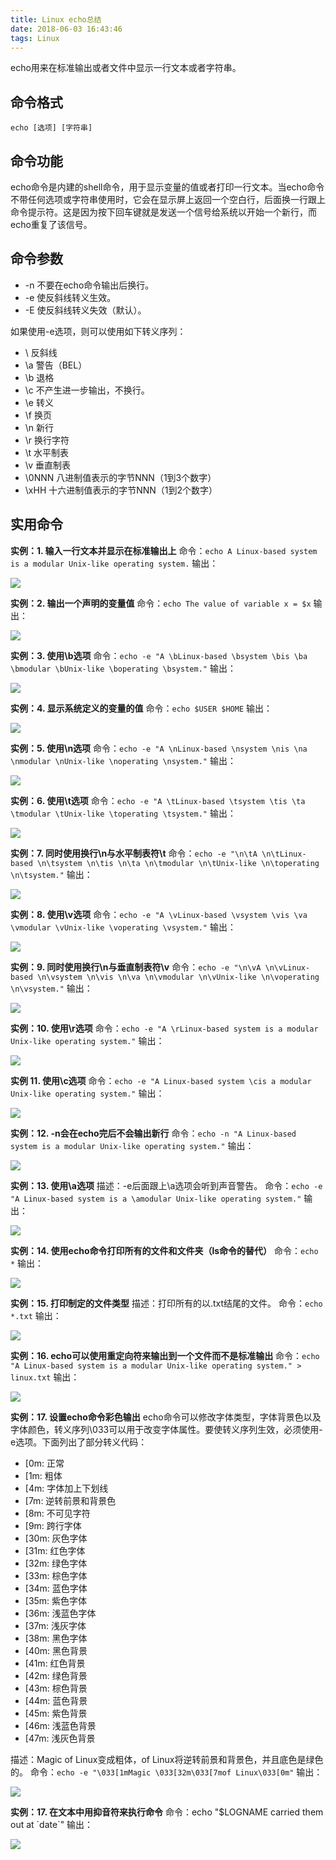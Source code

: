 ```yaml
---
title: Linux echo总结
date: 2018-06-03 16:43:46
tags: Linux
---
```


echo用来在标准输出或者文件中显示一行文本或者字符串。

<!-- more -->

## 命令格式

`echo [选项] [字符串]`

## 命令功能

echo命令是内建的shell命令，用于显示变量的值或者打印一行文本。当echo命令不带任何选项或字符串使用时，它会在显示屏上返回一个空白行，后面换一行跟上命令提示符。这是因为按下回车键就是发送一个信号给系统以开始一个新行，而echo重复了该信号。

## 命令参数

- -n 不要在echo命令输出后换行。
- -e 使反斜线转义生效。
- -E 使反斜线转义失效（默认）。

如果使用-e选项，则可以使用如下转义序列：

- \ 反斜线
- \a 警告（BEL）
- \b 退格
- \c 不产生进一步输出，不换行。
- \e 转义
- \f 换页
- \n 新行
- \r 换行字符
- \t 水平制表
- \v 垂直制表
- \0NNN 八进制值表示的字节NNN（1到3个数字）
- \xHH 十六进制值表示的字节NNN（1到2个数字）

## 实用命令


**实例：1. 输入一行文本并显示在标准输出上**
命令：`echo A Linux-based system is a modular Unix-like operating system.`
输出：

![](http://pabfn7ecx.bkt.clouddn.com/echo/echo.png)


**实例：2. 输出一个声明的变量值**
命令：`echo The value of variable x = $x`
输出：

![](http://pabfn7ecx.bkt.clouddn.com/echo/echo-variable.png)


**实例：3. 使用\b选项**
命令：`echo -e "A \bLinux-based \bsystem \bis \ba \bmodular \bUnix-like \boperating \bsystem."`
输出：

![](http://pabfn7ecx.bkt.clouddn.com/echo/echo-b.png)

**实例：4. 显示系统定义的变量的值**
命令：`echo $USER $HOME`
输出：

![](http://pabfn7ecx.bkt.clouddn.com/echo/echo-$.png)

**实例：5. 使用\n选项**
命令：`echo -e "A \nLinux-based \nsystem \nis \na \nmodular \nUnix-like \noperating \nsystem."`
输出：

![](http://pabfn7ecx.bkt.clouddn.com/echo/echo-n.png)

**实例：6. 使用\t选项**
命令：`echo -e "A \tLinux-based \tsystem \tis \ta \tmodular \tUnix-like \toperating \tsystem."`
输出：

![](http://pabfn7ecx.bkt.clouddn.com/echo/echo-t.png)

**实例：7. 同时使用换行\n与水平制表符\t**
命令：`echo -e "\n\tA \n\tLinux-based \n\tsystem \n\tis \n\ta \n\tmodular \n\tUnix-like \n\toperating \n\tsystem."`
输出：

![](http://pabfn7ecx.bkt.clouddn.com/echo/echo-n-t.png)

**实例：8. 使用\v选项**
命令：`echo -e "A \vLinux-based \vsystem \vis \va \vmodular \vUnix-like \voperating \vsystem."`
输出：

![](http://pabfn7ecx.bkt.clouddn.com/echo/echo-v.png)

**实例：9. 同时使用换行\n与垂直制表符\v**
命令：`echo -e "\n\vA \n\vLinux-based \n\vsystem \n\vis \n\va \n\vmodular \n\vUnix-like \n\voperating \n\vsystem."`
输出：

![](http://pabfn7ecx.bkt.clouddn.com/echo/echo-n-v.png)

**实例：10. 使用\r选项**
命令：`echo -e "A \rLinux-based system is a modular Unix-like operating system."`
输出：

![](http://pabfn7ecx.bkt.clouddn.com/echo/echo-r.png)

**实例 11. 使用\c选项**
命令：`echo -e "A Linux-based system \cis a modular Unix-like operating system."`
输出：

![](http://pabfn7ecx.bkt.clouddn.com/echo/echo-c.png)

**实例：12. -n会在echo完后不会输出新行**
命令：`echo -n "A Linux-based system is a modular Unix-like operating system."`
输出：

![](http://pabfn7ecx.bkt.clouddn.com/echo/echo--n.png)


**实例：13. 使用\a选项**
描述：-e后面跟上\a选项会听到声音警告。
命令：`echo -e "A Linux-based system is a \amodular Unix-like operating system."`
输出：

![](http://pabfn7ecx.bkt.clouddn.com/echo/echo-a.png)

**实例：14. 使用echo命令打印所有的文件和文件夹（ls命令的替代）**
命令：`echo *`
输出：

![](http://pabfn7ecx.bkt.clouddn.com/echo/echo-*.png)

**实例：15. 打印制定的文件类型**
描述：打印所有的以.txt结尾的文件。
命令：`echo *.txt`
输出：

![](http://pabfn7ecx.bkt.clouddn.com/echo/echo-*-txt.png)

**实例：16. echo可以使用重定向符来输出到一个文件而不是标准输出**
命令：`echo "A Linux-based system is a modular Unix-like operating system." > linux.txt`
输出：

![](http://pabfn7ecx.bkt.clouddn.com/echo/echo-redirect.png)

**实例：17. 设置echo命令彩色输出**
echo命令可以修改字体类型，字体背景色以及字体颜色，转义序列\033可以用于改变字体属性。要使转义序列生效，必须使用-e选项。下面列出了部分转义代码：

- [0m: 正常
- [1m: 粗体
- [4m: 字体加上下划线
- [7m: 逆转前景和背景色
- [8m: 不可见字符
- [9m: 跨行字体
- [30m: 灰色字体
- [31m: 红色字体
- [32m: 绿色字体
- [33m: 棕色字体
- [34m: 蓝色字体
- [35m: 紫色字体
- [36m: 浅蓝色字体
- [37m: 浅灰字体
- [38m: 黑色字体
- [40m: 黑色背景
- [41m: 红色背景
- [42m: 绿色背景
- [43m: 棕色背景
- [44m: 蓝色背景
- [45m: 紫色背景
- [46m: 浅蓝色背景
- [47m: 浅灰色背景


描述：Magic of Linux变成粗体，of Linux将逆转前景和背景色，并且底色是绿色的。
命令：`echo -e "\033[1mMagic \033[32m\033[7mof Linux\033[0m"`
输出：

![](http://pabfn7ecx.bkt.clouddn.com/echo/echo-033.png)


**实例：17. 在文本中用抑音符来执行命令**
命令：echo "$LOGNAME carried them out at \`date\`"
输出：

![](http://pabfn7ecx.bkt.clouddn.com/echo/echo-date.png)

